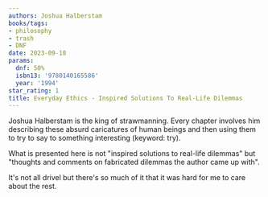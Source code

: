 ```yaml
---
authors: Joshua Halberstam
books/tags:
- philosophy
- trash
- DNF
date: 2023-09-18
params:
  dnf: 50%
  isbn13: '9780140165586'
  year: '1994'
star_rating: 1
title: Everyday Ethics - Inspired Solutions To Real-Life Dilemmas
---
```


Joshua Halberstam is the king of strawmanning. Every chapter involves him
describing these absurd caricatures of human beings and then using them to try
to say to something interesting (keyword: try).

<!--more-->

What is presented here is not "inspired solutions to real-life dilemmas" but
"thoughts and comments on fabricated dilemmas the author came up with".

It's not all drivel but there's so much of it that it was hard for me to care
about the rest.
